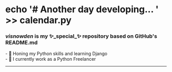 <visnowden>
<h1>echo '# Another day developing... ' >> calendar.py</h1><h3><b><i>visnowden</i> is my ✨_special_✨ repository based on GitHub's README.md</b></h3>- 🌱 Honing my Python skills and learning Django<br>- 🔭 I currently work as a Python Freelancer<hr><div align="center">
